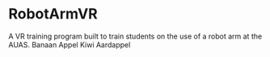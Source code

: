 # RobotArmVR
A VR training program built to train students on the use of a robot arm at the AUAS.
Banaan
Appel
Kiwi
Aardappel